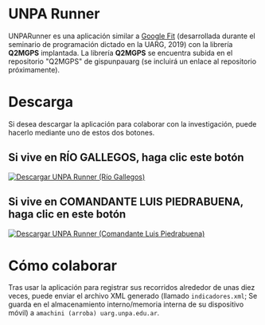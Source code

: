# UNPA Runner
UNPARunner es una aplicación similar a [Google Fit](https://play.google.com/store/apps/details?id=com.google.android.apps.fitness) (desarrollada durante el seminario de programación dictado en la UARG, 2019) con la librería **Q2MGPS** implantada. La librería **Q2MGPS** se encuentra subida en el repositorio "Q2MGPS" de gispunpauarg (se incluirá un enlace al repositorio próximamente).
# Descarga
Si desea descargar la aplicación para colaborar con la investigación, puede hacerlo mediante uno de estos dos botones.
## Si vive en RÍO GALLEGOS, haga clic este botón
[![Descargar UNPA Runner (Río Gallegos)](https://github.com/arielmachini/UNPARunnerQ2MGPS/blob/main/Im%C3%A1genes/Boton_descargar.png)](https://github.com/arielmachini/UNPARunnerQ2MGPS/raw/main/UNPARunner_Rio-Gallegos.apk)
## Si vive en COMANDANTE LUIS PIEDRABUENA, haga clic en este botón
[![Descargar UNPA Runner (Comandante Luis Piedrabuena)](https://github.com/arielmachini/UNPARunnerQ2MGPS/blob/main/Im%C3%A1genes/Boton_descargar.png)](https://github.com/arielmachini/UNPARunnerQ2MGPS/raw/main/UNPARunner_Piedrabuena.apk)
# Cómo colaborar
Tras usar la aplicación para registrar sus recorridos alrededor de unas diez veces, puede enviar el archivo XML generado (llamado `indicadores.xml`; Se guarda en el almacenamiento interno/memoria interna de su dispositivo móvil) a `amachini (arroba) uarg.unpa.edu.ar`.
